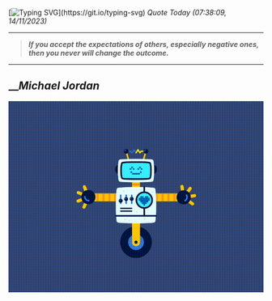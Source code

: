 [![Typing SVG](https://readme-typing-svg.herokuapp.com?font=Press+Start+2P&color=C2F784&size=35&width=900&height=100&lines=Hello+World%2C+I'm+Hung+!)](https://git.io/typing-svg) 
_Quote Today (07:38:09, 14/11/2023)_
___
>**_If you accept the expectations of others, especially negative ones, then you never will change the outcome._**
___

## __**_Michael Jordan_**

![RobotDance](src/assets/images/robot-dancing-dribble.gif?style=center)
